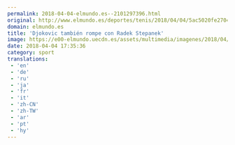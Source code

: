 ```yaml
---
permalink: 2018-04-04-elmundo.es--2101297396.html
original: http://www.elmundo.es/deportes/tenis/2018/04/04/5ac5020fe2704efc118b4611.html
domain: elmundo.es
title: 'Djokovic también rompe con Radek Stepanek'
image: https://e00-elmundo.uecdn.es/assets/multimedia/imagenes/2018/04/04/15228615525404.jpg
date: 2018-04-04 17:35:36
category: sport
translations: 
 - 'en'
 - 'de'
 - 'ru'
 - 'ja'
 - 'fr'
 - 'it'
 - 'zh-CN'
 - 'zh-TW'
 - 'ar'
 - 'pt'
 - 'hy'
---
```


